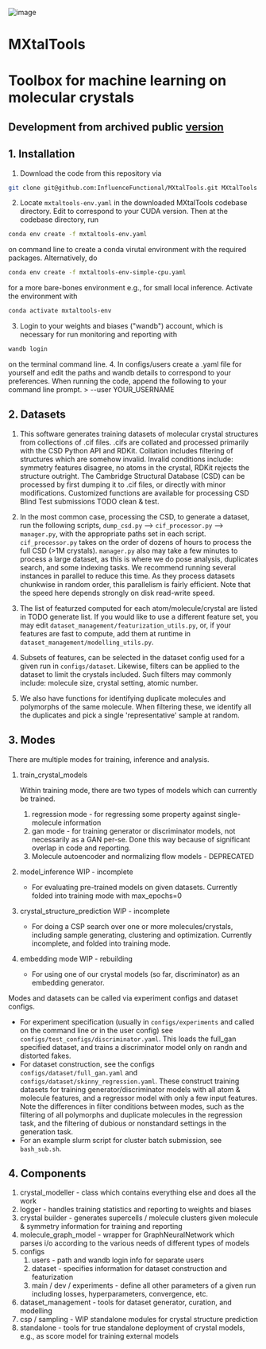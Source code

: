 ![image](https://github.com/InfluenceFunctional/MXtalTools/assets/30198118/ecc49717-b9b4-4901-9b59-8e4c8b919813)
# MXtalTools
# Toolbox for machine learning on molecular crystals

## Development from archived public [version](https://github.com/InfluenceFunctional/mcrytools_Nov_2022)

## 1. Installation
1. Download the code from this repository via

```bash
git clone git@github.com:InfluenceFunctional/MXtalTools.git MXtalTools
```

2. Locate `mxtaltools-env.yaml` in the downloaded MXtalTools codebase directory. Edit to correspond to your CUDA version. Then at the codebase directory, run
```bash
conda env create -f mxtaltools-env.yaml
```
   on command line to create a conda virutal environment with the required packages.
   Alternatively, do 
```bash
conda env create -f mxtaltools-env-simple-cpu.yaml
```
   for a more bare-bones environment e.g., for small local inference. 
   Activate the environment with 
```bash
conda activate mxtaltools-env
```
3. Login to your weights and biases ("wandb") account, which is necessary for run monitoring and reporting with 
```bash
wandb login
```

   on the terminal command line.
4. In configs/users create a .yaml file for yourself and edit the paths and wandb details to correspond to your preferences.
When running the code, append the following to your command line prompt. 
    > --user YOUR_USERNAME


## 2. Datasets
1. This software generates training datasets of molecular crystal structures from collections of .cif files.
    .cifs are collated and processed primarily with the CSD Python API and RDKit.
    Collation includes filtering of structures which are somehow invalid. 
    Invalid conditions include: symmetry features disagree, no atoms in the crystal, RDKit rejects the structure outright. 
    The Cambridge Structural Database (CSD) can be processed by first dumping it to .cif files, or directly with minor modifications.
    Customized functions are available for processing CSD Blind Test submissions TODO clean & test.
    
2. In the most common case, processing the CSD, to generate a dataset, run the following scripts,
    `dump_csd.py` --> `cif_processor.py` --> `manager.py`,
    with the appropriate paths set in each script.
    `cif_processor.py` takes on the order of dozens of hours to process the full CSD (>1M crystals).
    `manager.py` also may take a few minutes to process a large dataset, as this is where we do pose analysis, 
    duplicates search, and some indexing tasks.
    We recommend running several instances in parallel to reduce this time.
    As they process datasets chunkwise in random order, this parallelism is fairly efficient.
    Note that the speed here depends strongly on disk read-write speed. 

3. The list of featurzed computed for each atom/molecule/crystal are listed in TODO generate list.
If you would like to use a different feature set, you may edit `dataset_management/featurization_utils.py`, 
or, if your features are fast to compute, add them at runtime in `dataset_management/modelling_utils.py`.

4. Subsets of features, can be selected in the dataset config used for a given run in `configs/dataset`. 
Likewise, filters can be applied to the dataset to limit the crystals included. 
Such filters may commonly include: molecule size, crystal setting, atomic number. 

5. We also have functions for identifying duplicate molecules and polymorphs of the same molecule. 
When filtering these, we identify all the duplicates and pick a single 'representative' sample at random.


## 3. Modes
There are multiple modes for training, inference and analysis. 

1. train_crystal_models

    Within training mode, there are two types of models which can currently be trained. 
   1. regression mode - for regressing some property against single-molecule information
   2. gan mode - for training generator or discriminator models, not necessarily as a GAN per-se. 
   Done this way because of significant overlap in code and reporting. 
   3. Molecule autoencoder and normalizing flow models - DEPRECATED
2. model_inference WIP - incomplete
   - For evaluating pre-trained models on given datasets. Currently folded into training mode with max_epochs=0
3. crystal_structure_prediction WIP - incomplete
   - For doing a CSP search over one or more molecules/crystals, including sample generating, clustering and optimization. 
   Currently incomplete, and folded into training mode.
4. embedding mode WIP - rebuilding
   - For using one of our crystal models (so far, discriminator) as an embedding generator. 

Modes and datasets can be called via experiment configs and dataset configs.
- For experiment specification (usually in `configs/experiments` and called on the command line or in the user config)
see `configs/test_configs/discriminator.yaml`.
This loads the full_gan specified dataset, and trains a discriminator model only on randn and distorted fakes.
- For dataset construction, see the configs `configs/dataset/full_gan.yaml` and `configs/dataset/skinny_regression.yaml`.
These construct training datasets for training generator/discriminator models with all atom & molecule features, and
a regressor model with only a few input features. 
Note the differences in filter conditions between modes, such as the filtering of all polymorphs and duplicate molecules
in the regression task, and the filtering of dubious or nonstandard settings in the generation task. 
- For an example slurm script for cluster batch submission, see `bash_sub.sh`.

## 4. Components

1. crystal_modeller - class which contains everything else and does all the work
2. logger - handles training statistics and reporting to weights and biases
3. crystal builder - generates supercells / molecule clusters given molecule & symmetry information for training and reporting
4. molecule_graph_model - wrapper for GraphNeuralNetwork which parses i/o according to the various needs of different types of models
5. configs
   1. users - path and wandb login info for separate users
   2. dataset - specifies information for dataset construction and featurization
   3. main / dev / experiments - define all other parameters of a given run including losses, hyperparameters, convergence, etc.
6. dataset_management - tools for dataset generator, curation, and modelling
7. csp / sampling - WIP standalone modules for crystal structure prediction
8. standalone - tools for true standalone deployment of crystal models, e.g., as score model for training external models
